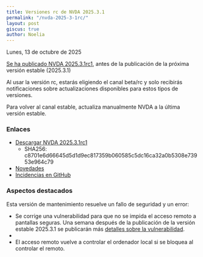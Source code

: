 ```yaml
---
title: Versiones rc de NVDA 2025.3.1
permalink: "/nvda-2025-3-1rc/"
layout: post
giscus: true
author: Noelia
---
```


<footer>Lunes, 13 de octubre de 2025</footer>

[Se ha publicado NVDA 2025.3.1rc1](https://www.nvaccess.org/post/nvda-2025-3-1rc1), antes de la publicación de la próxima versión estable (2025.3.1)

Al usar la versión rc, estarás eligiendo el canal beta/rc y solo recibirás notificaciones sobre actualizaciones disponibles para estos tipos de versiones.

Para volver al canal estable, actualiza manualmente NVDA a la última versión estable.

### Enlaces

- [Descargar NVDA 2025.3.1rc1](https://download.nvaccess.org/releases/2025.3.1rc1/nvda_2025.3.1rc1.exe)
  - SHA256: c8701e6d66645d5d1d9ec817359b060585c5dc16ca32a0b5308e73953e964c79
- [Novedades](https://www.nvaccess.org/files/nvda/releases/2025.3.1rc1/documentation/es/changes.html)
- [Incidencias en GitHub](https://github.com/nvaccess/nvda/issues)

### Aspectos destacados

Esta versión de mantenimiento resuelve un fallo de seguridad y un error:

- Se corrige una vulnerabilidad para que no se impida el acceso remoto a pantallas seguras. Una semana después de la publicación de la versión estable 2025.3.1 se publicarán más [detalles sobre la vulnerabilidad](https://github.com/nvaccess/nvda/security/advisories/GHSA-vr27-g5ph-xvq2).
- 
- El acceso remoto vuelve a controlar el ordenador local si se bloquea al controlar el remoto.


